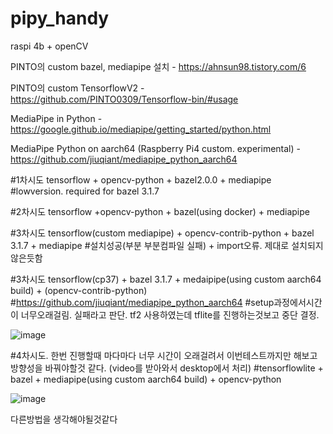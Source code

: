 # pipy_handy
raspi 4b + openCV

PINTO의 custom bazel, mediapipe 설치 - https://ahnsun98.tistory.com/6

PINTO의 custom TensorflowV2 - https://github.com/PINTO0309/Tensorflow-bin/#usage

MediaPipe in Python - https://google.github.io/mediapipe/getting_started/python.html

MediaPipe Python on aarch64 (Raspberry Pi4 custom. experimental) - https://github.com/jiuqiant/mediapipe_python_aarch64


#1차시도 tensorflow + opencv-python + bazel2.0.0 + mediapipe
#lowversion. required for bazel 3.1.7

#2차시도 tensorflow +opencv-python + bazel(using docker) + mediapipe

#3차시도 tensorflow(custom mediapipe) + opencv-contrib-python + bazel 3.1.7 + mediapipe
#설치성공(부분 부분컴파일 실패) + import오류. 제대로 설치되지 않은듯함

#3차시도 tensorflow(cp37) + bazel 3.1.7 + medaipipe(using custom aarch64 build) + (opencv-contrib-python)
#https://github.com/jiuqiant/mediapipe_python_aarch64
#setup과정에서시간이 너무오래걸림. 실패라고 판단. tf2 사용하였는데 tflite를 진행하는것보고 중단 결정.

![image](https://user-images.githubusercontent.com/8403172/118922646-5d25c280-b975-11eb-82be-68edb77ecde6.png)


#4차시도. 한번 진행할때 마다마다  너무 시간이 오래걸려서 이번테스트까지만 해보고 방향성을 바꿔야할것 같다. (video를 받아와서 desktop에서 처리)
#tensorflowlite + bazel + mediapipe(using custom aarch64 build) + opencv-python

![image](https://user-images.githubusercontent.com/8403172/118963515-780e2c00-b9a1-11eb-905f-fecb38e92259.png)

다른방법을 생각해야될것같다
